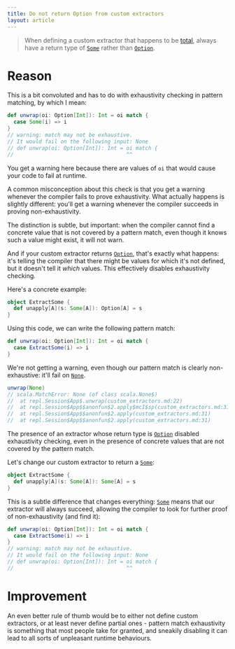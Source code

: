 ```yaml
---
title: Do not return Option from custom extractors
layout: article
---
```


> When defining a custom extractor that happens to be [total](../definitions/total_function.html), always have a return type of [`Some`] rather than [`Option`].

# Reason

This is a bit convoluted and has to do with exhaustivity checking in pattern matching, by which I mean:

```scala
def unwrap(oi: Option[Int]): Int = oi match {
  case Some(i) => i
}
// warning: match may not be exhaustive.
// It would fail on the following input: None
// def unwrap(oi: Option[Int]): Int = oi match {
//                                    ^^
```

You get a warning here because there are values of `oi` that would cause your code to fail at runtime.

A common misconception about this check is that you get a warning whenever the compiler fails to prove exhaustivity. What actually happens is slightly different: you'll get a warning whenever the compiler succeeds in proving non-exhaustivity.

The distinction is subtle, but important: when the compiler cannot find a concrete value that is not covered by a pattern match, even though it knows such a value might exist, it will not warn.

And if your custom extractor returns [`Option`], that's exactly what happens: it's telling the compiler that there might be values for which it's not defined, but it doesn't tell it *which* values. This effectively disables exhaustivity checking.

Here's a concrete example:

```scala
object ExtractSome {
  def unapply[A](s: Some[A]): Option[A] = s
}
```

Using this code, we can write the following pattern match:

```scala
def unwrap(oi: Option[Int]): Int = oi match {
  case ExtractSome(i) => i
}
```

We're not getting a warning, even though our pattern match is clearly non-exhaustive: it'll fail on [`None`].

```scala
unwrap(None)
// scala.MatchError: None (of class scala.None$)
// 	at repl.Session$App$.unwrap(custom_extractors.md:22)
// 	at repl.Session$App$$anonfun$2.apply$mcI$sp(custom_extractors.md:31)
// 	at repl.Session$App$$anonfun$2.apply(custom_extractors.md:31)
// 	at repl.Session$App$$anonfun$2.apply(custom_extractors.md:31)
```

The presence of an extractor whose return type is [`Option`] disabled exhaustivity checking, even in the presence of concrete values that are not covered by the pattern match.

Let's change our custom extractor to return a [`Some`]:

```scala
object ExtractSome {
  def unapply[A](s: Some[A]): Some[A] = s
}
```

This is a subtle difference that changes everything: [`Some`] means that our extractor will always succeed, allowing the compiler to look for further proof of non-exhaustivity (and find it):

```scala
def unwrap(oi: Option[Int]): Int = oi match {
  case ExtractSome(i) => i
}
// warning: match may not be exhaustive.
// It would fail on the following input: None
// def unwrap(oi: Option[Int]): Int = oi match {
//                                    ^^
```

# Improvement

An even better rule of thumb would be to either not define custom extractors, or at least never define partial ones - pattern match exhaustivity is something that most people take for granted, and sneakily disabling it can lead to all sorts of unpleasant runtime behaviours.

[`Some`]:https://www.scala-lang.org/api/2.12.8/scala/Some.html
[`Option`]:https://www.scala-lang.org/api/2.12.8/scala/Option.html
[`None`]:https://www.scala-lang.org/api/2.12.8/scala/None$.html

